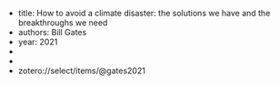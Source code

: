 - title: How to avoid a climate disaster: the solutions we have and the breakthroughs we need
- authors: Bill Gates
- year: 2021
- 
- 
- zotero://select/items/@gates2021

